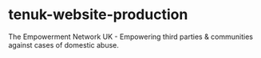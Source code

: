 # tenuk-website-production
The Empowerment Network UK - Empowering third parties &amp; communities against cases of domestic abuse.
